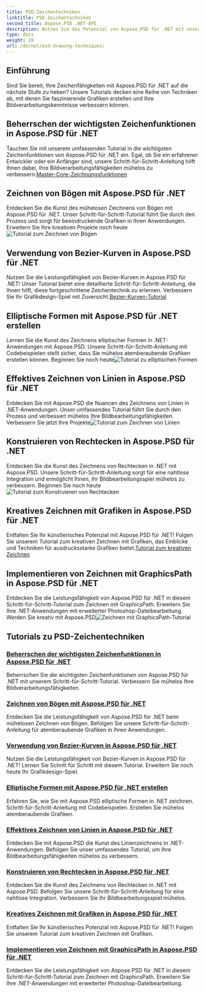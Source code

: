 ```yaml
---
title: PSD-Zeichentechniken
linktitle: PSD-Zeichentechniken
second_title: Aspose.PSD .NET-API
description: Nutzen Sie das Potenzial von Aspose.PSD für .NET mit unseren Tutorials! Beherrschen Sie die wichtigsten Zeichenfunktionen, erstellen Sie atemberaubende Grafiken und verbessern Sie Ihre Bildbearbeitungsfähigkeiten.
type: docs
weight: 28
url: /de/net/psd-drawing-techniques/
---
```


## Einführung

Sind Sie bereit, Ihre Zeichenfähigkeiten mit Aspose.PSD für .NET auf die nächste Stufe zu heben? Unsere Tutorials decken eine Reihe von Techniken ab, mit denen Sie faszinierende Grafiken erstellen und Ihre Bildverarbeitungskenntnisse verbessern können.

## Beherrschen der wichtigsten Zeichenfunktionen in Aspose.PSD für .NET

 Tauchen Sie mit unserem umfassenden Tutorial in die wichtigsten Zeichenfunktionen von Aspose.PSD für .NET ein. Egal, ob Sie ein erfahrener Entwickler oder ein Anfänger sind, unsere Schritt-für-Schritt-Anleitung hilft Ihnen dabei, Ihre Bildverarbeitungsfähigkeiten mühelos zu verbessern.[Master-Core-Zeichnungsfunktionen](./mastering-core-drawing-features/)

## Zeichnen von Bögen mit Aspose.PSD für .NET

 Entdecken Sie die Kunst des mühelosen Zeichnens von Bögen mit Aspose.PSD für .NET. Unser Schritt-für-Schritt-Tutorial führt Sie durch den Prozess und sorgt für beeindruckende Grafiken in Ihren Anwendungen. Erweitern Sie Ihre kreativen Projekte noch heute![Tutorial zum Zeichnen von Bögen](./drawing-arcs/)

## Verwendung von Bezier-Kurven in Aspose.PSD für .NET

 Nutzen Sie die Leistungsfähigkeit von Bezier-Kurven in Aspose.PSD für .NET! Unser Tutorial bietet eine detaillierte Schritt-für-Schritt-Anleitung, die Ihnen hilft, diese fortgeschrittene Zeichentechnik zu erlernen. Verbessern Sie Ihr Grafikdesign-Spiel mit Zuversicht.[Bezier-Kurven-Tutorial](./utilizing-bezier-curves/)

## Elliptische Formen mit Aspose.PSD für .NET erstellen

 Lernen Sie die Kunst des Zeichnens elliptischer Formen in .NET-Anwendungen mit Aspose.PSD. Unsere Schritt-für-Schritt-Anleitung mit Codebeispielen stellt sicher, dass Sie mühelos atemberaubende Grafiken erstellen können. Beginnen Sie noch heute![Tutorial zu elliptischen Formen](./creating-elliptical-shapes/)

## Effektives Zeichnen von Linien in Aspose.PSD für .NET

 Entdecken Sie mit Aspose.PSD die Nuancen des Zeichnens von Linien in .NET-Anwendungen. Unser umfassendes Tutorial führt Sie durch den Prozess und verbessert mühelos Ihre Bildbearbeitungsfähigkeiten. Verbessern Sie jetzt Ihre Projekte![Tutorial zum Zeichnen von Linien](./drawing-lines-effectively/)

## Konstruieren von Rechtecken in Aspose.PSD für .NET

Entdecken Sie die Kunst des Zeichnens von Rechtecken in .NET mit Aspose.PSD. Unsere Schritt-für-Schritt-Anleitung sorgt für eine nahtlose Integration und ermöglicht Ihnen, Ihr Bildbearbeitungsspiel mühelos zu verbessern. Beginnen Sie noch heute![Tutorial zum Konstruieren von Rechtecken](./constructing-rectangles/)

## Kreatives Zeichnen mit Grafiken in Aspose.PSD für .NET

 Entfalten Sie Ihr künstlerisches Potenzial mit Aspose.PSD für .NET! Folgen Sie unserem Tutorial zum kreativen Zeichnen mit Grafiken, das Einblicke und Techniken für ausdrucksstarke Grafiken bietet.[Tutorial zum kreativen Zeichnen](./creative-drawing-using-graphics/)

## Implementieren von Zeichnen mit GraphicsPath in Aspose.PSD für .NET

 Entdecken Sie die Leistungsfähigkeit von Aspose.PSD für .NET in diesem Schritt-für-Schritt-Tutorial zum Zeichnen mit GraphicsPath. Erweitern Sie Ihre .NET-Anwendungen mit erweiterter Photoshop-Dateibearbeitung. Werden Sie kreativ mit Aspose.PSD![Zeichnen mit GraphicsPath-Tutorial](./implementing-drawing-with-graphicspath/)

## Tutorials zu PSD-Zeichentechniken
### [Beherrschen der wichtigsten Zeichenfunktionen in Aspose.PSD für .NET](./mastering-core-drawing-features/)
Beherrschen Sie die wichtigsten Zeichenfunktionen von Aspose.PSD für .NET mit unserem Schritt-für-Schritt-Tutorial. Verbessern Sie mühelos Ihre Bildverarbeitungsfähigkeiten.
### [Zeichnen von Bögen mit Aspose.PSD für .NET](./drawing-arcs/)
Entdecken Sie die Leistungsfähigkeit von Aspose.PSD für .NET beim mühelosen Zeichnen von Bögen. Befolgen Sie unsere Schritt-für-Schritt-Anleitung für atemberaubende Grafiken in Ihren Anwendungen.
### [Verwendung von Bezier-Kurven in Aspose.PSD für .NET](./utilizing-bezier-curves/)
Nutzen Sie die Leistungsfähigkeit von Bezier-Kurven in Aspose.PSD für .NET! Lernen Sie Schritt für Schritt mit diesem Tutorial. Erweitern Sie noch heute Ihr Grafikdesign-Spiel.
### [Elliptische Formen mit Aspose.PSD für .NET erstellen](./creating-elliptical-shapes/)
Erfahren Sie, wie Sie mit Aspose.PSD elliptische Formen in .NET zeichnen. Schritt-für-Schritt-Anleitung mit Codebeispielen. Erstellen Sie mühelos atemberaubende Grafiken.
### [Effektives Zeichnen von Linien in Aspose.PSD für .NET](./drawing-lines-effectively/)
Entdecken Sie mit Aspose.PSD die Kunst des Linienzeichnens in .NET-Anwendungen. Befolgen Sie unser umfassendes Tutorial, um Ihre Bildbearbeitungsfähigkeiten mühelos zu verbessern.
### [Konstruieren von Rechtecken in Aspose.PSD für .NET](./constructing-rectangles/)
Entdecken Sie die Kunst des Zeichnens von Rechtecken in .NET mit Aspose.PSD. Befolgen Sie unsere Schritt-für-Schritt-Anleitung für eine nahtlose Integration. Verbessern Sie Ihr Bildbearbeitungsspiel mühelos.
### [Kreatives Zeichnen mit Grafiken in Aspose.PSD für .NET](./creative-drawing-using-graphics/)
Entfalten Sie Ihr künstlerisches Potenzial mit Aspose.PSD für .NET! Folgen Sie unserem Tutorial zum kreativen Zeichnen mit Grafiken.
### [Implementieren von Zeichnen mit GraphicsPath in Aspose.PSD für .NET](./implementing-drawing-with-graphicspath/)
Entdecken Sie die Leistungsfähigkeit von Aspose.PSD für .NET in diesem Schritt-für-Schritt-Tutorial zum Zeichnen mit GraphicsPath. Erweitern Sie Ihre .NET-Anwendungen mit erweiterter Photoshop-Dateibearbeitung.